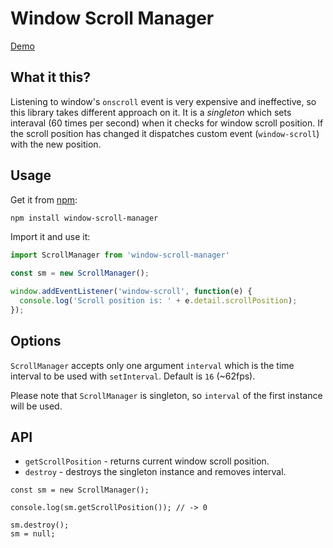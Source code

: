 # Window Scroll Manager

[Demo](https://stanko.github.io/window-scroll-manager/)

## What it this?

Listening to window's `onscroll` event is very expensive and ineffective,
so this library takes different approach on it.
It is a *singleton* which sets interaval (60 times per second) when it checks for window scroll position.
If the scroll position has changed it dispatches custom event (`window-scroll`) with the new position.

## Usage

Get it from [npm](https://www.npmjs.com/package/window-sroll-manager):

```sh
npm install window-scroll-manager
```

Import it and use it:

```js
import ScrollManager from 'window-scroll-manager'

const sm = new ScrollManager();

window.addEventListener('window-scroll', function(e) {
  console.log('Scroll position is: ' + e.detail.scrollPosition);
});
```

## Options

`ScrollManager` accepts only one argument `interval` which is the time interval to be used with `setInterval`.
Default is `16` (~62fps).

Please note that `ScrollManager` is singleton, so `interval` of the first instance will be used.

## API

  * `getScrollPosition` - returns current window scroll position.
  * `destroy` - destroys the singleton instance and removes interval.

```
const sm = new ScrollManager();

console.log(sm.getScrollPosition()); // -> 0

sm.destroy();
sm = null;
```
